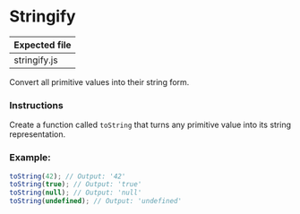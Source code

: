 # Stringify

| Expected file |
| ------------- |
| stringify.js  |

Сonvert all primitive values into their string form.

### Instructions

Сreate a function called `toString` that turns any primitive value into its string representation.

### Example:

```js
toString(42); // Output: '42'
toString(true); // Output: 'true'
toString(null); // Output: 'null'
toString(undefined); // Output: 'undefined'
```
